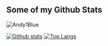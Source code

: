 <!--
**Andy1Blue/Andy1Blue** is a ✨ _special_ ✨ repository because its `README.md` (this file) appears on your GitHub profile.

Here are some ideas to get you started:

- 🔭 I’m currently working on ...
- 🌱 I’m currently learning ...
- 👯 I’m looking to collaborate on ...
- 🤔 I’m looking for help with ...
- 💬 Ask me about ...
- 📫 How to reach me: ...
- 😄 Pronouns: ...
- ⚡ Fun fact: ...
[![Github Badge](https://img.shields.io/badge/-andy1blue-grey?style=flat&logo=github&logoColor=white&link=https://github.com/Andy1Blue/)
-->
## Some of my Github Stats
<p align=left><img src=https://komarev.com/ghpvc/?username=Andy1Blue alt=Andy1Blue /></p>

[![Github stats](https://github-readme-stats.vercel.app/api?username=Andy1Blue&show_icons=true&include_all_commits=true)](https://github.com/Andy1Blue/)
[![Top Langs](https://github-readme-stats.vercel.app/api/top-langs/?username=Andy1Blue&layout=compact)](https://github.com/Andy1Blue/)
